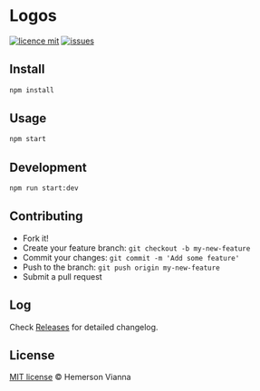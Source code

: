 # Logos

[![licence mit](https://img.shields.io/badge/license-MIT-blue.svg?style=flat-square)](http://hemersonvianna.mit-license.org/)
[![issues](https://img.shields.io/github/issues/vanilla-css/logos.svg?style=flat-square)](https://github.com/vanilla-css/logos/issues)

## Install

```bash
npm install
```

## Usage

```bash
npm start
```

## Development

```bash
npm run start:dev
```


## Contributing

- Fork it!
- Create your feature branch: `git checkout -b my-new-feature`
- Commit your changes: `git commit -m 'Add some feature'`
- Push to the branch: `git push origin my-new-feature`
- Submit a pull request

## Log

Check [Releases](https://github.com/vanilla-css/logos/releases) for detailed changelog.

## License

[MIT license](http://hemersonvianna.mit-license.org/) © Hemerson Vianna
